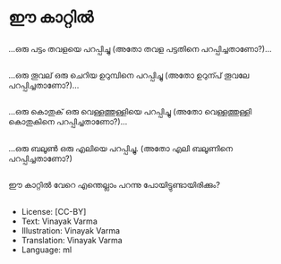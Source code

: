 # ഈ കാറ്റിൽ

##
...ഒരു   പട്ടം തവളയെ പറപ്പിച്ചു (അതോ തവള  പട്ടതിനെ പറപ്പിച്ചതാണോ?)...

##
...ഒരു തൂവല്  ഒരു  ചെറിയ ഉറുമ്പിനെ  പറപ്പിച്ചു (അതോ ഉറുന്പ് തൂവലേ  പറപ്പിച്ചതാണോ?)...

##
...ഒരു കൊതുക് ഒരു വെള്ളത്തുള്ളിയെ   പറപ്പിച്ചു (അതോ വെള്ളത്തുള്ളി  കൊതുകിനെ പറപ്പിച്ചതാണോ?)...

##
...ഒരു  ബലൂൺ ഒരു എലിയെ പറപ്പിച്ചു. (അതോ  എലി ബലൂണിനെ പറപ്പിച്ചതാണോ?)

##
ഈ കാറ്റിൽ വേറെ എന്തെല്ലാം പറന്നു പോയിട്ടുണ്ടായിരിക്കും?

##
* License: [CC-BY]
* Text: Vinayak Varma
* Illustration: Vinayak Varma
* Translation: Vinayak Varma
* Language: ml

